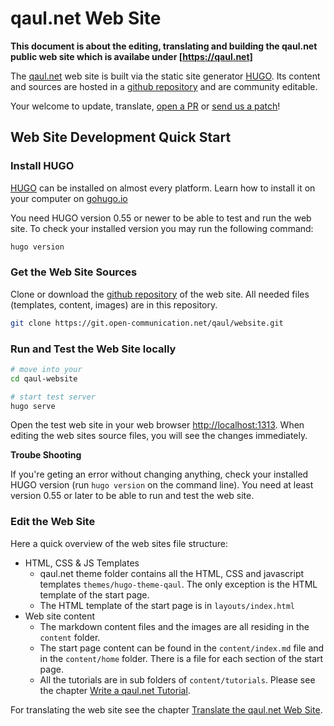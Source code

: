 # qaul.net Web Site

**This document is about the editing, translating and building the qaul.net public web site which is availabe under [https://qaul.net]**

The [qaul.net] web site is built via the static site generator [HUGO]. Its content and sources are hosted in a [github repository] and are community editable.

Your welcome to update, translate, [open a PR] or [send us a patch]!



## Web Site Development Quick Start
### Install HUGO

[HUGO] can be installed on almost every platform. 
Learn how to install it on your computer on [gohugo.io](https://gohugo.io/getting-started/installing#quick-install)

You need HUGO version 0.55 or newer to be able to test and run the web site.
To check your installed version you may run the following command:

```bash
hugo version
```


### Get the Web Site Sources 

Clone or download the [github repository] of the web site. All needed files (templates, content, images) are in this repository.

```bash
git clone https://git.open-communication.net/qaul/website.git
```


### Run and Test the Web Site locally

```bash
# move into your 
cd qaul-website

# start test server
hugo serve
```
Open the test web site in your web browser [http://localhost:1313](http://localhost:1313). When editing the web sites source files, you will see the changes immediately.


**Troube Shooting**

If you're geting an error without changing anything, check your installed HUGO version (run `hugo version` on the command line). You need at least version 0.55 or later to be able to run and test the web site.


### Edit the Web Site

Here a quick overview of the web sites file structure:

* HTML, CSS & JS Templates
  * qaul.net theme folder contains all the HTML, CSS and javascript templates `themes/hugo-theme-qaul`. The only exception is the HTML template of the start page.
  * The HTML template of the start page is in `layouts/index.html`
* Web site content
  * The markdown content files and the images are all residing in the `content` folder.
  * The start page content can be found in the `content/index.md` file and in the `content/home` folder. There is a file for each section of the start page.
  * All the tutorials are in sub folders of `content/tutorials`. Please see the chapter [Write a qaul.net Tutorial](/website/tutorials.md).

For translating the web site see the chapter [Translate the qaul.net Web Site](/website/translate.md).


[https://qaul.net]: https://qaul.net
[qaul.net]: https://qaul.net
[HUGO]: https://gohugo.io/
[github repository]: https://git.open-communication.net/qaul/website
[open a PR]: /social/contributions.html#submitting-a-pr
[send us a patch]: /social/contributions.html#submitting-an-e-mail-patch
